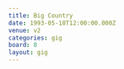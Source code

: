 ```yaml
---
title: Big Country
date: 1993-05-18T12:00:00.000Z
venue: v2
categories: gig
board: 8
layout: gig
---
```

